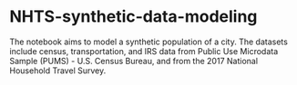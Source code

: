 # NHTS-synthetic-data-modeling
The notebook aims to model a synthetic population of a city. The datasets include census, transportation, and IRS data from Public Use Microdata Sample (PUMS) - U.S. Census Bureau, and from the 2017 National Household Travel Survey. 

